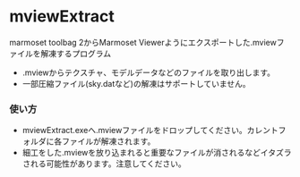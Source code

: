 # mviewExtract
marmoset toolbag 2からMarmoset Viewerようにエクスポートした.mviewファイルを解凍するプログラム

 - .mviewからテクスチャ、モデルデータなどのファイルを取り出します。
 - 一部圧縮ファイル(sky.datなど)の解凍はサポートしていません。

### 使い方
 - mviewExtract.exeへ.mviewファイルをドロップしてください。カレントフォルダに各ファイルが解凍されます。
 - 細工をした.mviewを放り込まれると重要なファイルが消されるなどイタズラされる可能性があります。注意してください。